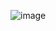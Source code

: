 ![image](https://github.com/yagizkoksall/e-commerce-micro-service/assets/72510908/4e103352-18b6-4b82-995e-62802cf047eb)
